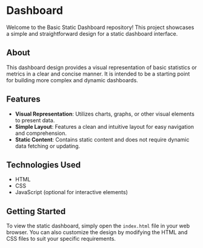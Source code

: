 # Dashboard

Welcome to the Basic Static Dashboard repository! This project showcases a simple and straightforward design for a static dashboard interface.

## About

This dashboard design provides a visual representation of basic statistics or metrics in a clear and concise manner. It is intended to be a starting point for building more complex and dynamic dashboards.

## Features

- **Visual Representation**: Utilizes charts, graphs, or other visual elements to present data.
- **Simple Layout**: Features a clean and intuitive layout for easy navigation and comprehension.
- **Static Content**: Contains static content and does not require dynamic data fetching or updating.

## Technologies Used

- HTML
- CSS
- JavaScript (optional for interactive elements)

## Getting Started
To view the static dashboard, simply open the `index.html` file in your web browser. You can also customize the design by modifying the HTML and CSS files to suit your specific requirements.
